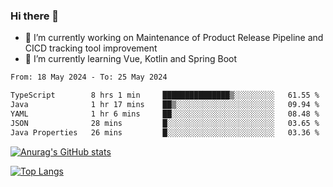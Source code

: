 ### Hi there 👋

- 🔭 I’m currently working on Maintenance of Product Release Pipeline and CICD tracking tool improvement
- 🌱 I’m currently learning Vue, Kotlin and Spring Boot

<!--START_SECTION:waka-->

```txt
From: 18 May 2024 - To: 25 May 2024

TypeScript        8 hrs 1 min     ███████████████▒░░░░░░░░░   61.55 %
Java              1 hr 17 mins    ██▒░░░░░░░░░░░░░░░░░░░░░░   09.94 %
YAML              1 hr 6 mins     ██░░░░░░░░░░░░░░░░░░░░░░░   08.48 %
JSON              28 mins         █░░░░░░░░░░░░░░░░░░░░░░░░   03.65 %
Java Properties   26 mins         █░░░░░░░░░░░░░░░░░░░░░░░░   03.36 %
```

<!--END_SECTION:waka-->

[![Anurag's GitHub stats](https://github-readme-stats.vercel.app/api?username=yunhao981&show_icons=true&theme=solarized-dark)](https://github.com/anuraghazra/github-readme-stats)

[![Top Langs](https://github-readme-stats.vercel.app/api/top-langs/?username=yunhao981&theme=solarized-dark&layout=compact)](https://github.com/anuraghazra/github-readme-stats)

<!--
**yunhao981/yunhao981** is a ✨ _special_ ✨ repository because its `README.md` (this file) appears on your GitHub profile.

Here are some ideas to get you started:

- 🔭 I’m currently working on Maintenance of Release Pipeline and CICD tracking tool improvement
- 🌱 I’m currently learning Vue, Kotlin and Spring Boot
- 👯 I’m looking to collaborate on ...
- 🤔 I’m looking for help with ...
- 💬 Ask me about ...
- 📫 How to reach me: ...
- 😄 Pronouns: ...
- ⚡ Fun fact: ...
-->


